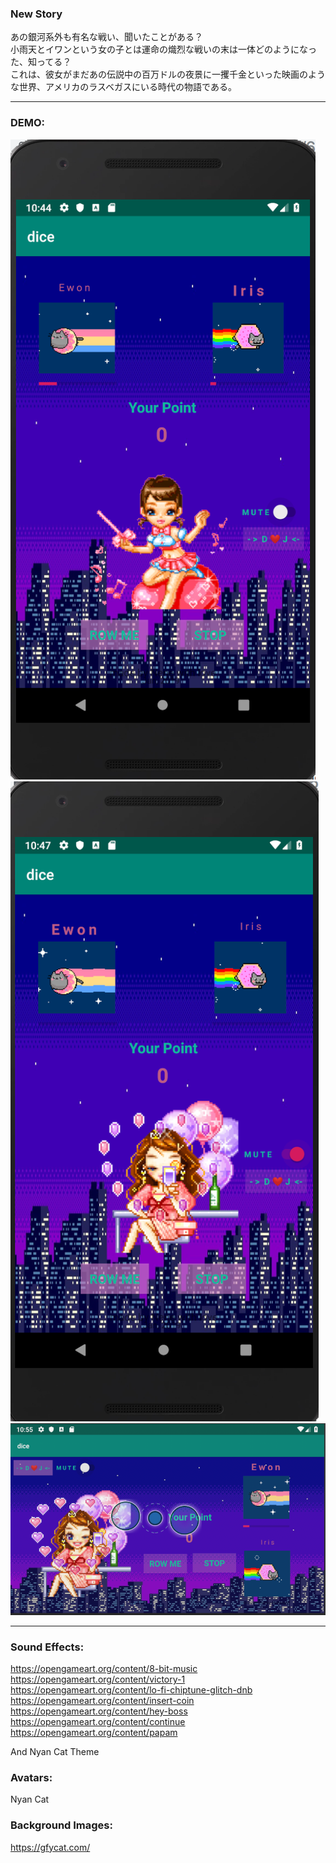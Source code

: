 ### New Story

あの銀河系外も有名な戦い、聞いたことがある？\
小雨天とイワンという女の子とは運命の熾烈な戦いの末は一体どのようになった、知ってる？\
これは、彼女がまだあの伝説中の百万ドルの夜景に一攫千金といった映画のような世界、アメリカのラスベガスにいる時代の物語である。

-------------------------------------------------------------------------------------------------------
### DEMO:

![alt CAT](https://github.com/ningkko/Koutenn_in_LasVegas/blob/master/demo/demo1.png)
![alt CAT](https://github.com/ningkko/Koutenn_in_LasVegas/blob/master/demo/demo2.png)
![alt CAT](https://github.com/ningkko/Koutenn_in_LasVegas/blob/master/demo/demo3.png)

-------------------------------------------------------------------------------------------------------
### Sound Effects:
https://opengameart.org/content/8-bit-music
https://opengameart.org/content/victory-1
https://opengameart.org/content/lo-fi-chiptune-glitch-dnb
https://opengameart.org/content/insert-coin
https://opengameart.org/content/hey-boss
https://opengameart.org/content/continue
https://opengameart.org/content/papam

And Nyan Cat Theme

### Avatars: 
Nyan Cat

### Background Images: 
https://gfycat.com/
